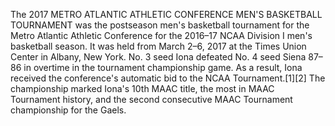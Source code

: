 The 2017 METRO ATLANTIC ATHLETIC CONFERENCE MEN'S BASKETBALL TOURNAMENT was the postseason men's basketball tournament for the Metro Atlantic Athletic Conference for the 2016–17 NCAA Division I men's basketball season. It was held from March 2–6, 2017 at the Times Union Center in Albany, New York. No. 3 seed Iona defeated No. 4 seed Siena 87–86 in overtime in the tournament championship game. As a result, Iona received the conference's automatic bid to the NCAA Tournament.[1][2] The championship marked Iona's 10th MAAC title, the most in MAAC Tournament history, and the second consecutive MAAC Tournament championship for the Gaels.
